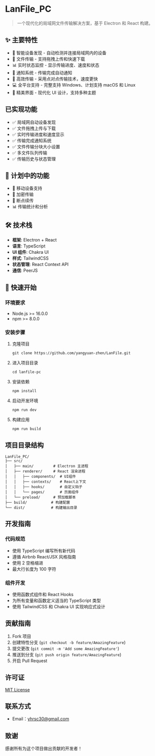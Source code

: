 # LanFile_PC

> 一个现代化的局域网文件传输解决方案，基于 Electron 和 React 构建。

## ✨ 主要特性

- 📡 智能设备发现 - 自动检测并连接局域网内的设备
- 📂 文件传输 - 支持拖拽上传和快速下载
- 📊 实时状态监控 - 显示传输进度、速度和状态
- 🔔 通知系统 - 传输完成自动通知
- 🚀 高效传输 - 采用点对点传输技术，速度更快
- 💻 全平台支持 - 完整支持 Windows、计划支持 macOS 和 Linux
- 🎨 精美界面 - 现代化 UI 设计，支持多种主题

## 已实现功能

- ✅ 局域网自动设备发现
- ✅ 文件拖拽上传与下载
- ✅ 实时传输进度和速度显示
- ✅ 传输完成通知系统
- ✅ 文件传输分块大小设置
- ✅ 多文件队列传输
- ✅ 传输历史与状态管理

## 🚀 计划中的功能

- 📱 移动设备支持
- 🔐 加密传输
- 🔄 断点续传
- 📊 传输统计和分析

## 🛠️ 技术栈

- **框架**: Electron + React
- **语言**: TypeScript
- **UI 组件**: Chakra UI
- **样式**: TailwindCSS
- **状态管理**: React Context API
- **通信**: PeerJS

## 🚀 快速开始

### 环境要求

- Node.js >= 16.0.0
- npm >= 8.0.0

### 安装步骤

1. 克隆项目
   ```
   git clone https://github.com/yangyuan-zhen/LanFile.git
   ```
2. 进入项目目录
   ```
   cd lanfile-pc
   ```
3. 安装依赖
   ```
   npm install
   ```
4. 启动开发环境
   ```
   npm run dev
   ```
5. 构建应用
   ```
   npm run build
   ```

## 项目目录结构

```
LanFile_PC/
├── src/
│   ├── main/         # Electron 主进程
│   ├── renderer/     # React 渲染进程
│   │   ├── components/  # UI组件
│   │   ├── contexts/    # React上下文
│   │   ├── hooks/       # 自定义钩子
│   │   └── pages/       # 页面组件
│   └── preload/      # 预加载脚本
├── build/           # 构建配置
└── dist/            # 构建输出目录
```

## 开发指南

### 代码规范

- 使用 TypeScript 编写所有新代码
- 遵循 Airbnb React/JSX 风格指南
- 使用 2 空格缩进
- 最大行长度为 100 字符

### 组件开发

- 使用函数式组件和 React Hooks
- 为所有变量和函数定义适当的 TypeScript 类型
- 使用 TailwindCSS 和 Chakra UI 实现响应式设计

## 贡献指南

1. Fork 项目
2. 创建特性分支 (`git checkout -b feature/AmazingFeature`)
3. 提交更改 (`git commit -m 'Add some AmazingFeature'`)
4. 推送到分支 (`git push origin feature/AmazingFeature`)
5. 开启 Pull Request

## 许可证

[MIT License](LICENSE)

## 联系方式

- Email：yhrsc30@gmail.com

## 致谢

感谢所有为这个项目做出贡献的开发者！
